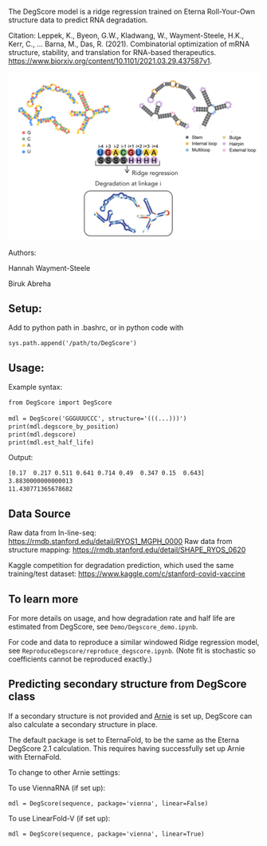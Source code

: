 
The DegScore model is a ridge regression trained on Eterna Roll-Your-Own structure data to predict RNA degradation.

Citation: Leppek, K., Byeon, G.W., Kladwang, W., Wayment-Steele, H.K., Kerr, C., ... Barna, M., Das, R. (2021). Combinatorial optimization of mRNA structure, stability, and translation for RNA-based therapeutics. https://www.biorxiv.org/content/10.1101/2021.03.29.437587v1.

<img src="degscore_schematic.png" alt="Schematic of degscore features and window." width="800"/>


Authors:

Hannah Wayment-Steele

Biruk Abreha

## Setup:

Add to python path in .bashrc, or in python code with 
```
sys.path.append('/path/to/DegScore')
```

## Usage:

Example syntax:

```
from DegScore import DegScore

mdl = DegScore('GGGUUUCCC', structure='(((...)))')
print(mdl.degscore_by_position)
print(mdl.degscore)
print(mdl.est_half_life)
```

Output:
```
[0.17  0.217 0.511 0.641 0.714 0.49  0.347 0.15  0.643]
3.8830000000000013
11.430771365678682
```

## Data Source

Raw data from In-line-seq: https://rmdb.stanford.edu/detail/RYOS1_MGPH_0000
Raw data from structure mapping: https://rmdb.stanford.edu/detail/SHAPE_RYOS_0620

Kaggle competition for degradation prediction, which used the same training/test dataset: https://www.kaggle.com/c/stanford-covid-vaccine

## To learn more

For more details on usage, and how degradation rate and half life are estimated from DegScore, see `Demo/Degscore_demo.ipynb`.

For code and data to reproduce a similar windowed Ridge regression model, see `ReproduceDegscore/reproduce_degscore.ipynb`. (Note fit is stochastic so coefficients cannot be reproduced exactly.)


## Predicting secondary structure from DegScore class

If a secondary structure is not provided and [Arnie](https://github.com/DasLab/arnie/) is set up, DegScore can also calculate a secondary structure in place.

The default package is set to EternaFold, to be the same as the Eterna DegScore 2.1 calculation. This requires having successfully set up Arnie with EternaFold.

To change to other Arnie settings:

To use ViennaRNA (if set up):
```
mdl = DegScore(sequence, package='vienna', linear=False)
```

To use LinearFold-V (if set up):
```
mdl = DegScore(sequence, package='vienna', linear=True)
